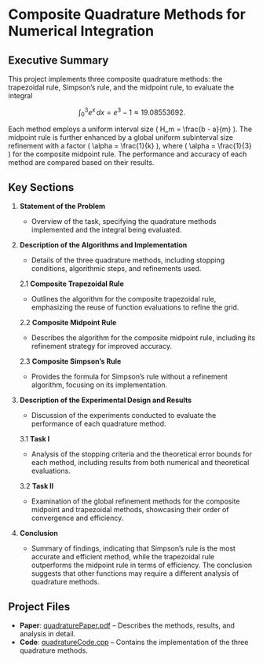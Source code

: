 # Composite Quadrature Methods for Numerical Integration

## Executive Summary
This project implements three composite quadrature methods: the trapezoidal rule, Simpson’s rule, and the midpoint rule, to evaluate the integral 

```math
\int_0^3 e^x \, dx = e^3 - 1 \approx 19.08553692.
```

Each method employs a uniform interval size \( H_m = \frac{b - a}{m} \). The midpoint rule is further enhanced by a global uniform subinterval size refinement with a factor \( \alpha = \frac{1}{k} \), where \( \alpha = \frac{1}{3} \) for the composite midpoint rule. The performance and accuracy of each method are compared based on their results.

## Key Sections
1. **Statement of the Problem**
   - Overview of the task, specifying the quadrature methods implemented and the integral being evaluated.

2. **Description of the Algorithms and Implementation**
   - Details of the three quadrature methods, including stopping conditions, algorithmic steps, and refinements used.

   2.1 **Composite Trapezoidal Rule**
   - Outlines the algorithm for the composite trapezoidal rule, emphasizing the reuse of function evaluations to refine the grid.

   2.2 **Composite Midpoint Rule**
   - Describes the algorithm for the composite midpoint rule, including its refinement strategy for improved accuracy.

   2.3 **Composite Simpson’s Rule**
   - Provides the formula for Simpson’s rule without a refinement algorithm, focusing on its implementation.

3. **Description of the Experimental Design and Results**
   - Discussion of the experiments conducted to evaluate the performance of each quadrature method.

   3.1 **Task I**
   - Analysis of the stopping criteria and the theoretical error bounds for each method, including results from both numerical and theoretical evaluations.

   3.2 **Task II**
   - Examination of the global refinement methods for the composite midpoint and trapezoidal methods, showcasing their order of convergence and efficiency.

4. **Conclusion**
   - Summary of findings, indicating that Simpson’s rule is the most accurate and efficient method, while the trapezoidal rule outperforms the midpoint rule in terms of efficiency. The conclusion suggests that other functions may require a different analysis of quadrature methods.

## Project Files  
- **Paper**: [quadraturePaper.pdf](quadraturePaper.pdf) – Describes the methods, results, and analysis in detail.  
- **Code**: [quadratureCode.cpp](quadratureCode.cpp) – Contains the implementation of the three quadrature methods.  

